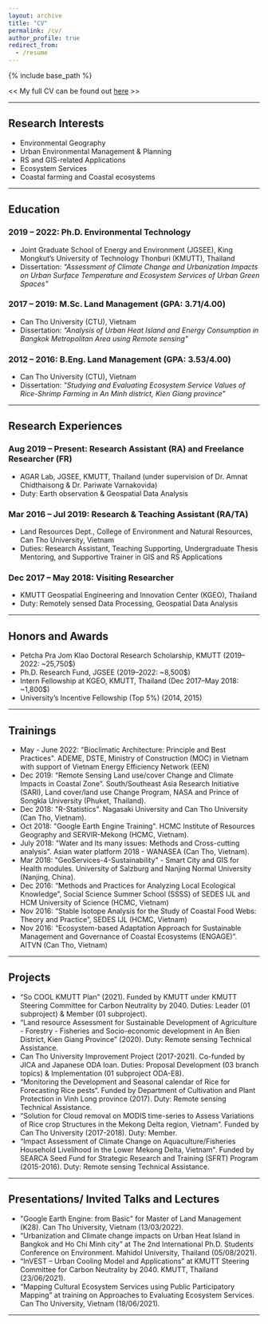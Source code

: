 ```yaml
---
layout: archive
title: "CV"
permalink: /cv/
author_profile: true
redirect_from:
  - /resume
---
```


{% include base_path %}

<< My full CV can be found out [here](/files/pdfs/Can.T.Nguyen_CV_2022-PSU.pdf) >>

<hr>

## Research Interests
* Environmental Geography 
* Urban Environmental Management & Planning 
* RS and GIS-related Applications
* Ecosystem Services 
* Coastal farming and Coastal ecosystems 

<hr>

## Education  
### 2019 – 2022: Ph.D. Environmental Technology
* Joint Graduate School of Energy and Environment (JGSEE), King Mongkut’s University of Technology Thonburi (KMUTT), Thailand
* Dissertation: <i>"Assessment of Climate Change and Urbanization Impacts on Urban Surface Temperature and Ecosystem Services of Urban Green Spaces"</i>

### 2017 – 2019: M.Sc. Land Management (GPA: 3.71/4.00) 
* Can Tho University (CTU), Vietnam
* Dissertation: <i>"Analysis of Urban Heat Island and Energy Consumption in Bangkok Metropolitan Area using Remote sensing"</i> 

### 2012 – 2016: B.Eng. Land Management (GPA: 3.53/4.00) 
* Can Tho University (CTU), Vietnam
* Dissertation: <i>"Studying and Evaluating Ecosystem Service Values of Rice-Shrimp Farming in An Minh district, Kien Giang province" </i>

<hr>

## Research Experiences
### Aug 2019 – Present: Research Assistant (RA) and  Freelance Researcher (FR)
* AGAR Lab, JGSEE, KMUTT, Thailand (under supervision of Dr. Amnat Chidthaisong & Dr. Pariwate Varnakovida)
* Duty: Earth observation & Geospatial Data Analysis

### Mar 2016 – Jul 2019: Research & Teaching Assistant (RA/TA)
* Land Resources Dept., College of Environment and Natural Resources, Can Tho University, Vietnam 
* Duties: Research Assistant, Teaching Supporting, Undergraduate Thesis Mentoring, and Supportive Trainer in GIS and RS Applications

### Dec 2017 – May 2018: Visiting Researcher
* KMUTT Geospatial Engineering and Innovation Center (KGEO), Thailand 
* Duty: Remotely sensed Data Processing, Geospatial Data Analysis 
 
<hr>

## Honors and Awards 
* Petcha Pra Jom Klao Doctoral Research Scholarship, KMUTT          (2019–2022: ~25,750$)
* Ph.D. Research Fund, JGSEE          (2019–2022: ~8,500$)  
* Intern Fellowship at KGEO, KMUTT, Thailand                 (Dec 2017–May 2018: ~1,800$)  
* University’s Incentive Fellowship (Top 5%)                 (2014, 2015)  
 
<hr>

## Trainings 
* May - June 2022: "Bioclimatic Architecture: Principle and Best Practices". ADEME, DSTE, Ministry of Construction (MOC) in Vietnam with support of Vietnam Energy Efficiency Network (EEN)
* Dec 2019: “Remote Sensing Land use/cover Change and Climate Impacts in Coastal Zone”. South/Southeast Asia Research Initiative (SARI), Land cover/land use Change Program, NASA and Prince of Songkla University (Phuket, Thailand).
* Dec 2018: "R-Statistics". Nagasaki University and Can Tho University (Can Tho, Vietnam).  
* Oct 2018: "Google Earth Engine Training". HCMC Institute of Resources Geography and SERVIR-Mekong (HCMC, Vietnam).  
* July 2018: "Water and Its many issues: Methods and Cross-cutting analysis". Asian water platform 2018 - WANASEA (Can Tho, Vietnam).  
* Mar 2018: "GeoServices-4-Sustainability" - Smart City and GIS for Health modules. University of Salzburg and Nanjing Normal University (Nanjing, China).  
* Dec 2016: “Methods and Practices for Analyzing Local Ecological Knowledge”, Social Science Summer School (SSSS) of SEDES IJL and HCM University of Science (HCMC, Vietnam)  
* Nov 2016: “Stable Isotope Analysis for the Study of Coastal Food Webs: Theory and Practice”, SEDES IJL (HCMC, Vietnam)  
* Nov 2016: “Ecosystem-based Adaptation Approach for Sustainable Management and Governance of Coastal Ecosystems (ENGAGE)”. AITVN (Can Tho, Vietnam)  
 
<hr>

## Projects 
* “So COOL KMUTT Plan” (2021). Funded by KMUTT under KMUTT Steering Committee for Carbon Neutrality by 2040. Duties: Leader (01 subproject) & Member (01 subproject).  
* “Land resource Assessment for Sustainable Development of Agriculture - Forestry - Fisheries and Socio-economic development in An Bien District, Kien Giang Province” (2020). Duty: Remote sensing Technical Assistance.  
* Can Tho University Improvement Project (2017-2021). Co-funded by JICA and Japanese ODA loan. Duties: Proposal Development (03 branch topics) & Implementation (01 subproject ODA-E8).  
* “Monitoring the Development and Seasonal calendar of Rice for Forecasting Rice pests“. Funded by Department of Cultivation and Plant Protection in Vinh Long province (2017). Duty: Remote sensing Technical Assistance.  
* “Solution for Cloud removal on MODIS time-series to Assess Variations of Rice crop Structures in the Mekong Delta region, Vietnam”. Funded by Can Tho University (2017-2018). Duty: Member.  
* “Impact Assessment of Climate Change on Aquaculture/Fisheries Household Livelihood in the Lower Mekong Delta, Vietnam". Funded by SEARCA Seed Fund for Strategic Research and Training (SFRT) Program (2015-2016). Duty: Remote sensing Technical Assistance.  
 
 <hr>

## Presentations/ Invited Talks and Lectures
* "Google Earth Engine: from Basic" for Master of Land Management (K28). Can Tho University, Vietnam (13/03/2022).
* “Urbanization and Climate change impacts on Urban Heat Island in Bangkok and Ho Chi Minh city” at The 2nd International Ph.D. Students Conference on Environment. Mahidol University, Thailand (05/08/2021). 
* “InVEST – Urban Cooling Model and Applications” at KMUTT Steering Committee for Carbon Neutrality by 2040. KMUTT, Thailand (23/06/2021). 
* “Mapping Cultural Ecosystem Services using Public Participatory Mapping” at training on Approaches to Evaluating Ecosystem Services. Can Tho University, Vietnam (18/06/2021). 
 
<hr>